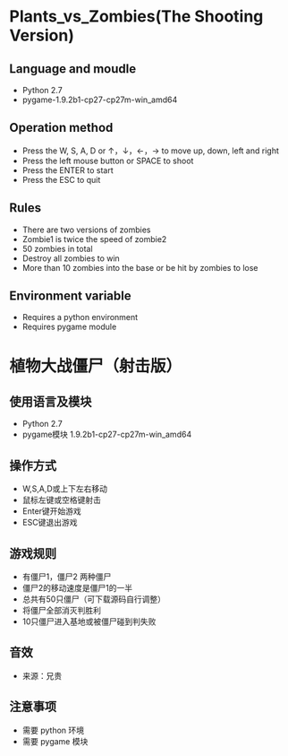 # Plants_vs_Zombies(The Shooting Version)
## Language and moudle
- Python 2.7
- pygame-1.9.2b1-cp27-cp27m-win_amd64

## Operation method
- Press the W, S, A, D or ↑，↓，←，→  to move up, down, left and right
- Press the left mouse button or SPACE to shoot
- Press the ENTER to start
- Press the ESC to quit

## Rules
- There are two versions of zombies
- Zombie1 is twice the speed of zombie2
- 50 zombies in total
- Destroy all zombies to win
- More than 10 zombies into the base or be hit by zombies to lose

## Environment variable
- Requires a python environment
- Requires pygame module


# 植物大战僵尸（射击版）

## 使用语言及模块
- Python 2.7
- pygame模块 1.9.2b1-cp27-cp27m-win_amd64

## 操作方式
- W,S,A,D或上下左右移动
- 鼠标左键或空格键射击
- Enter键开始游戏
- ESC键退出游戏

## 游戏规则
- 有僵尸1，僵尸2 两种僵尸
- 僵尸2的移动速度是僵尸1的一半
- 总共有50只僵尸（可下载源码自行调整）
- 将僵尸全部消灭判胜利
- 10只僵尸进入基地或被僵尸碰到判失败

## 音效
- 来源：兄贵

## 注意事项
- 需要 python 环境
- 需要 pygame 模块
